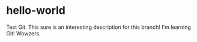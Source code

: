 # hello-world
Test Git.
This sure is an interesting description for this branch! I'm learning Git! Wowzers.
